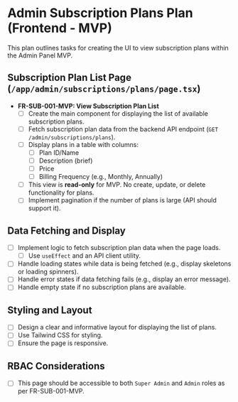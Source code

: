 # Admin Subscription Plans Plan (Frontend - MVP)

This plan outlines tasks for creating the UI to view subscription plans within the Admin Panel MVP.

## Subscription Plan List Page (`/app/admin/subscriptions/plans/page.tsx`)
- **FR-SUB-001-MVP: View Subscription Plan List**
    - [ ] Create the main component for displaying the list of available subscription plans.
    - [ ] Fetch subscription plan data from the backend API endpoint (`GET /admin/subscriptions/plans`).
    - [ ] Display plans in a table with columns:
        - [ ] Plan ID/Name
        - [ ] Description (brief)
        - [ ] Price
        - [ ] Billing Frequency (e.g., Monthly, Annually)
    - [ ] This view is **read-only** for MVP. No create, update, or delete functionality for plans.
    - [ ] Implement pagination if the number of plans is large (API should support it).

## Data Fetching and Display
- [ ] Implement logic to fetch subscription plan data when the page loads.
    - [ ] Use `useEffect` and an API client utility.
- [ ] Handle loading states while data is being fetched (e.g., display skeletons or loading spinners).
- [ ] Handle error states if data fetching fails (e.g., display an error message).
- [ ] Handle empty state if no subscription plans are available.

## Styling and Layout
- [ ] Design a clear and informative layout for displaying the list of plans.
- [ ] Use Tailwind CSS for styling.
- [ ] Ensure the page is responsive.

## RBAC Considerations
- [ ] This page should be accessible to both `Super Admin` and `Admin` roles as per FR-SUB-001-MVP.
